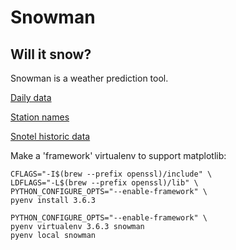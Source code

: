 # Snowman

## Will it snow?

Snowman is a weather prediction tool.

[Daily data](ftp://ftp.ncdc.noaa.gov/pub/data/gsod/readme.txt)

[Station names](ftp://ftp.ncdc.noaa.gov/pub/data/noaa/isd-history.txt)

[Snotel historic data](https://wcc.sc.egov.usda.gov/nwcc/tabget?state=UT)

Make a 'framework' virtualenv to support matplotlib:

    CFLAGS="-I$(brew --prefix openssl)/include" \
    LDFLAGS="-L$(brew --prefix openssl)/lib" \
    PYTHON_CONFIGURE_OPTS="--enable-framework" \
    pyenv install 3.6.3

    PYTHON_CONFIGURE_OPTS="--enable-framework" \
    pyenv virtualenv 3.6.3 snowman
    pyenv local snowman
